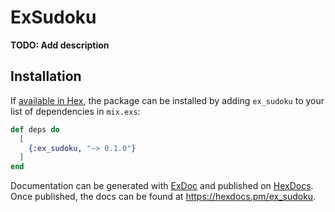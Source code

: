# ExSudoku

**TODO: Add description**

## Installation

If [available in Hex](https://hex.pm/docs/publish), the package can be installed
by adding `ex_sudoku` to your list of dependencies in `mix.exs`:

```elixir
def deps do
  [
    {:ex_sudoku, "~> 0.1.0"}
  ]
end
```

Documentation can be generated with [ExDoc](https://github.com/elixir-lang/ex_doc)
and published on [HexDocs](https://hexdocs.pm). Once published, the docs can
be found at <https://hexdocs.pm/ex_sudoku>.

